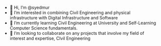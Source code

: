 - 👋 Hi, I’m @syedmur
- 👀 I’m interested in combining Civil Engineering and physical infrastructure with Digital Infrastructure and Software
- 🌱 I’m currently learning Civil Engineering at University and Self-Learning Computer Science fundamentals.
- 💞️ I’m looking to collaborate on any projects that involve my field of interest and expertise, CIvil Engineering
<!---
syedmur/syedmur is a ✨ special ✨ repository because its `README.md` (this file) appears on your GitHub profile.
You can click the Preview link to take a look at your changes.
--->
